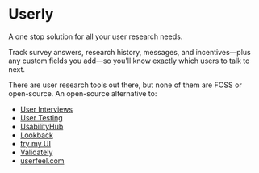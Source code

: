 # Userly

A one stop solution for all your user research needs. 

Track survey answers, research history, messages, and incentives—plus any custom fields you add—so you'll know exactly which users to talk to next.

There are user research tools out there, but none of them are FOSS or open-source.
An open-source alternative to:
- [User Interviews](https://www.userinterviews.com/research-hub)
- [User Testing](https://www.usertesting.com/)
- [UsabilityHub](https://usabilityhub.com/)
- [Lookback](https://lookback.io/)
- [try my UI](https://www.trymyui.com/)
- [Validately](https://validately.com/)
- [userfeel.com](http://userfeel.com/)
